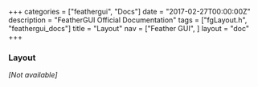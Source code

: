 +++
categories = ["feathergui", "Docs"]
date = "2017-02-27T00:00:00Z"
description = "FeatherGUI Official Documentation"
tags = ["fgLayout.h", "feathergui_docs"]
title = "Layout"
nav = ["Feather GUI", ]
layout = "doc"
+++

### Layout

*[Not available]*